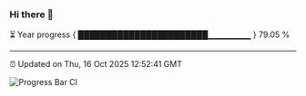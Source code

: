 ### Hi there 👋

⏳ Year progress { ███████████████████████▁▁▁▁▁▁▁ } 79.05 %

---

⏰ Updated on Thu, 16 Oct 2025 12:52:41 GMT

![Progress Bar CI](https://github.com/ZhaoGui/ZhaoGui/workflows/Progress%20Bar%20CI/badge.svg)
